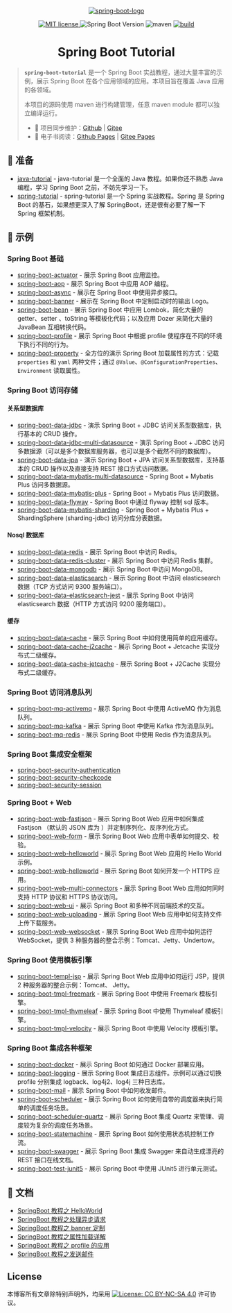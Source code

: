 <p align="center">
    <a href="https://spring.io/projects/spring-boot" target="_blank" rel="noopener noreferrer">
        <img src="http://dunwu.test.upcdn.net/common/logo/spring-boot.svg" alt="spring-boot-logo">
    </a>
</p>

<p align="center">
    <a href="https://lbesson.mit-license.org/" target="_blank" rel="noopener noreferrer">
        <img src="https://img.shields.io/badge/License-MIT-blue.svg" alt="MIT license">
    </a>
    <img alt="Spring Boot Version" src="https://img.shields.io/maven-central/v/org.springframework.boot/spring-boot-starter-parent/2.2.1.RELEASE?label=spring-boot">
    <img src="https://img.shields.io/badge/maven-v3.6.0-blue" alt="maven">
    <a href="https://travis-ci.com/dunwu/spring-boot-tutorial"><img src="https://api.travis-ci.com/dunwu/spring-boot-tutorial.svg?branch=master" alt="build"></a>
</p>

<h1 align="center">Spring Boot Tutorial</h1>

> **`spring-boot-tutorial`** 是一个 Spring Boot 实战教程，通过大量丰富的示例，展示 Spring Boot 在各个应用领域的应用。本项目旨在覆盖 Java 应用的各领域。
>
> 本项目的源码使用 maven 进行构建管理，任意 maven module 都可以独立编译运行。
>
> - 🔁 项目同步维护：[Github](https://github.com/dunwu/spring-boot-tutorial/) | [Gitee](https://gitee.com/turnon/spring-boot-tutorial/)
> - 📖 电子书阅读：[Github Pages](https://dunwu.github.io/spring-boot-tutorial/) | [Gitee Pages](http://turnon.gitee.io/spring-boot-tutorial/)

## 🔰 准备

- [java-tutorial](https://dunwu.github.io/java-tutorial/) - java-tutorial 是一个全面的 Java 教程。如果你还不熟悉 Java 编程，学习 Spring Boot 之前，不妨先学习一下。
- [spring-tutorial](https://dunwu.github.io/spring-tutorial/) - spring-tutorial 是一个 Spring 实战教程。Spring 是 Spring Boot 的基石，如果想更深入了解 SpringBoot，还是很有必要了解一下 Spring 框架机制。

## 🎯 示例

### Spring Boot 基础

- [spring-boot-actuator](https://github.com/dunwu/spring-boot-tutorial/tree/master/codes/core/spring-boot-actuator) - 展示 Spring Boot 应用监控。
- [spring-boot-aop](https://github.com/dunwu/spring-boot-tutorial/tree/master/codes/core/spring-boot-aop) - 展示 Spring Boot 中应用 AOP 编程。
- [spring-boot-async](https://github.com/dunwu/spring-boot-tutorial/tree/master/codes/core/spring-boot-async) - 展示在 Spring Boot 中使用异步接口。
- [spring-boot-banner](https://github.com/dunwu/spring-boot-tutorial/tree/master/codes/core/spring-boot-banner) - 展示在 Spring Boot 中定制启动时的输出 Logo。
- [spring-boot-bean](https://github.com/dunwu/spring-boot-tutorial/tree/master/codes/core/spring-boot-bean) - 展示 Spring Boot 中应用 Lombok，简化大量的 getter、setter 、toString 等模板化代码；以及应用 Dozer 来简化大量的 JavaBean 互相转换代码。
- [spring-boot-profile](https://github.com/dunwu/spring-boot-tutorial/tree/master/codes/core/spring-boot-profile) - 展示 Spring Boot 中根据 profile 使程序在不同的环境下执行不同的行为。
- [spring-boot-property](https://github.com/dunwu/spring-boot-tutorial/tree/master/codes/core/spring-boot-property) - 全方位的演示 Spring Boot 加载属性的方式：记载 `properties` 和 `yaml` 两种文件；通过 `@Value`、`@ConfigurationProperties`、`Environment` 读取属性。

### Spring Boot 访问存储

#### 关系型数据库

- [spring-boot-data-jdbc](https://github.com/dunwu/spring-boot-tutorial/tree/master/codes/storage/spring-boot-data-jdbc) - 演示 Spring Boot + JDBC 访问关系型数据库，执行基本的 CRUD 操作。
- [spring-boot-data-jdbc-multi-datasource](https://github.com/dunwu/spring-boot-tutorial/tree/master/codes/storage/spring-boot-data-jdbc-multi-datasource) - 演示 Spring Boot + JDBC 访问多数据源（可以是多个数据库服务器，也可以是多个截然不同的数据库）。
- [spring-boot-data-jpa](https://github.com/dunwu/spring-boot-tutorial/tree/master/codes/storage/spring-boot-data-jpa) - 演示 Spring Boot + JPA 访问关系型数据库，支持基本的 CRUD 操作以及直接支持 REST 接口方式访问数据。
- [spring-boot-data-mybatis-multi-datasource](https://github.com/dunwu/spring-boot-tutorial/tree/master/codes/storage/spring-boot-data-mybatis-multi-datasource) - Spring Boot + Mybatis Plus 访问多数据源。
- [spring-boot-data-mybatis-plus](https://github.com/dunwu/spring-boot-tutorial/tree/master/codes/storage/spring-boot-data-mybatis-plus) - Spring Boot + Mybatis Plus 访问数据。
- [spring-boot-data-flyway](https://github.com/dunwu/spring-boot-tutorial/tree/master/codes/storage/spring-boot-data-flyway) - Spring Boot 中通过 flyway 控制 sql 版本。
- [spring-boot-data-mybatis-sharding](https://github.com/dunwu/spring-boot-tutorial/tree/master/codes/storage/spring-boot-data-mybatis-sharding) - Spring Boot + Mybatis Plus + ShardingSphere (sharding-jdbc) 访问分库分表数据。

#### Nosql 数据库

- [spring-boot-data-redis](https://github.com/dunwu/spring-boot-tutorial/tree/master/codes/storage/spring-boot-data-redis) - 展示 Spring Boot 中访问 Redis。
- [spring-boot-data-redis-cluster](https://github.com/dunwu/spring-boot-tutorial/tree/master/codes/storage/spring-boot-data-redis-cluster) - 展示 Spring Boot 中访问 Redis 集群。
- [spring-boot-data-mongodb](https://github.com/dunwu/spring-boot-tutorial/tree/master/codes/storage/spring-boot-data-mongodb) - 展示 Spring Boot 中访问 MongoDB。
- [spring-boot-data-elasticsearch](https://github.com/dunwu/spring-boot-tutorial/tree/master/codes/storage/spring-boot-data-elasticsearch) - 展示 Spring Boot 中访问 elasticsearch 数据（TCP 方式访问 9300 服务端口）。
- [spring-boot-data-elasticsearch-jest](https://github.com/dunwu/spring-boot-tutorial/tree/master/codes/storage/spring-boot-data-elasticsearch-jest) - 展示 Spring Boot 中访问 elasticsearch 数据（HTTP 方式访问 9200 服务端口）。

#### 缓存

- [spring-boot-data-cache](https://github.com/dunwu/spring-boot-tutorial/tree/master/codes/storage/spring-boot-data-cache) - 展示 Spring Boot 中如何使用简单的应用缓存。
- [spring-boot-data-cache-j2cache](https://github.com/dunwu/spring-boot-tutorial/tree/master/codes/storage/spring-boot-data-cache-j2cache) - 展示 Spring Boot + Jetcache 实现分布式二级缓存。
- [spring-boot-data-cache-jetcache](https://github.com/dunwu/spring-boot-tutorial/tree/master/codes/storage/spring-boot-data-cache-jetcache) - 展示 Spring Boot + J2Cache 实现分布式二级缓存。

### Spring Boot 访问消息队列

- [spring-boot-mq-activemq](https://github.com/dunwu/spring-boot-tutorial/tree/master/codes/mq/spring-boot-mq-activemq) - 展示 Spring Boot 中使用 ActiveMQ 作为消息队列。
- [spring-boot-mq-kafka](https://github.com/dunwu/spring-boot-tutorial/tree/master/codes/mq/spring-boot-mq-kafka) - 展示 Spring Boot 中使用 Kafka 作为消息队列。
- [spring-boot-mq-redis](https://github.com/dunwu/spring-boot-tutorial/tree/master/codes/mq/spring-boot-mq-redis) - 展示 Spring Boot 中使用 Redis 作为消息队列。

### Spring Boot 集成安全框架

- [spring-boot-security-authentication](https://github.com/dunwu/spring-boot-tutorial/tree/master/codes/security/spring-boot-security-authentication)
- [spring-boot-security-checkcode](https://github.com/dunwu/spring-boot-tutorial/tree/master/codes/security/spring-boot-security-checkcode)
- [spring-boot-security-session](https://github.com/dunwu/spring-boot-tutorial/tree/master/codes/security/spring-boot-security-session)

### Spring Boot + Web

- [spring-boot-web-fastjson](https://github.com/dunwu/spring-boot-tutorial/tree/master/codes/web/spring-boot-web-fastjson) - 展示 Spring Boot Web 应用中如何集成 Fastjson （默认的 JSON 库为 ）并定制序列化、反序列化方式。
- [spring-boot-web-form](https://github.com/dunwu/spring-boot-tutorial/tree/master/codes/web/spring-boot-web-form) - 展示 Spring Boot Web 应用中表单如何提交、校验。
- [spring-boot-web-helloworld](https://github.com/dunwu/spring-boot-tutorial/tree/master/codes/web/spring-boot-web-helloworld) - 展示 Spring Boot Web 应用的 Hello World 示例。
- [spring-boot-web-helloworld](https://github.com/dunwu/spring-boot-tutorial/tree/master/codes/web/spring-boot-web-https) - 展示 Spring Boot 如何开发一个 HTTPS 应用。
- [spring-boot-web-multi-connectors](https://github.com/dunwu/spring-boot-tutorial/tree/master/codes/web/spring-boot-web-multi-connectors) - 展示 Spring Boot Web 应用如何同时支持 HTTP 协议和 HTTPS 协议访问。
- [spring-boot-web-ui](https://github.com/dunwu/spring-boot-tutorial/tree/master/codes/web/spring-boot-web-ui) - 展示 Spring Boot 和多种不同前端技术的交互。
- [spring-boot-web-uploading](https://github.com/dunwu/spring-boot-tutorial/tree/master/codes/web/spring-boot-web-uploading) - 展示 Spring Boot Web 应用中如何支持文件上传下载服务。
- [spring-boot-web-websocket](https://github.com/dunwu/spring-boot-tutorial/tree/master/codes/web/spring-boot-web-websocket) - 展示 Spring Boot Web 应用中如何运行 WebSocket，提供 3 种服务器的整合示例：Tomcat、Jetty、Undertow。

### Spring Boot 使用模板引擎

- [spring-boot-templ-jsp](https://github.com/dunwu/spring-boot-tutorial/tree/master/codes/template/spring-boot-templ-jsp) - 展示 Spring Boot Web 应用中如何运行 JSP，提供 2 种服务器的整合示例：Tomcat、 Jetty。
- [spring-boot-tmpl-freemark](https://github.com/dunwu/spring-boot-tutorial/tree/master/codes/template/spring-boot-tmpl-freemark) - 展示 Spring Boot 中使用 Freemark 模板引擎。
- [spring-boot-tmpl-thymeleaf](https://github.com/dunwu/spring-boot-tutorial/tree/master/codes/template/spring-boot-tmpl-thymeleaf) - 展示 Spring Boot 中使用 Thymeleaf 模板引擎。
- [spring-boot-tmpl-velocity](https://github.com/dunwu/spring-boot-tutorial/tree/master/codes/template/spring-boot-tmpl-velocity) - 展示 Spring Boot 中使用 Velocity 模板引擎。

### Spring Boot 集成各种框架

- [spring-boot-docker](https://github.com/dunwu/spring-boot-tutorial/tree/master/codes/integration/spring-boot-docker) - 展示 Spring Boot 如何通过 Docker 部署应用。
- [spring-boot-logging](https://github.com/dunwu/spring-boot-tutorial/tree/master/codes/integration/spring-boot-logging) - 展示 Spring Boot 集成日志组件。示例可以通过切换 profile 分别集成 logback、log4j2、log4j 三种日志库。
- [spring-boot-mail](https://github.com/dunwu/spring-boot-tutorial/tree/master/codes/integration/spring-boot-mail) - 展示 Spring Boot 中如何收发邮件。
- [spring-boot-scheduler](https://github.com/dunwu/spring-boot-tutorial/tree/master/codes/integration/spring-boot-scheduler) - 展示 Spring Boot 如何使用自带的调度器来执行简单的调度任务场景。
- [spring-boot-scheduler-quartz](https://github.com/dunwu/spring-boot-tutorial/tree/master/codes/integration/spring-boot-scheduler-quartz) - 展示 Spring Boot 集成 Quartz 来管理、调度较为复杂的调度任务场景。
- [spring-boot-statemachine](https://github.com/dunwu/spring-boot-tutorial/tree/master/codes/integration/spring-boot-statemachine) - 展示 Spring Boot 如何使用状态机控制工作流。
- [spring-boot-swagger](https://github.com/dunwu/spring-boot-tutorial/tree/master/codes/integration/spring-boot-swagger) - 展示 Spring Boot 集成 Swagger 来自动生成漂亮的 REST 接口在线文档。
- [spring-boot-test-junit5](https://github.com/dunwu/spring-boot-tutorial/tree/master/codes/integration/spring-boot-test-junit5) - 展示 Spring Boot 中使用 JUnit5 进行单元测试。

## 📖 文档

- [SpringBoot 教程之 HelloWorld](docs/spring-boot-helloworld.md)
- [SpringBoot 教程之处理异步请求](docs/spring-boot-async.md)
- [SpringBoot 教程之 banner 定制](docs/spring-boot-banner.md)
- [SpringBoot 教程之属性加载详解](docs/spring-boot-property.md)
- [SpringBoot 教程之 profile 的应用](docs/spring-boot-profile.md)
- [SpringBoot 教程之发送邮件](docs/spring-boot-mail.md)

## License

本博客所有文章除特别声明外，均采用 [![License: CC BY-NC-SA 4.0](https://licensebuttons.net/l/by-nc-sa/4.0/80x15.png)](https://creativecommons.org/licenses/by-nc-sa/4.0/) 许可协议。
